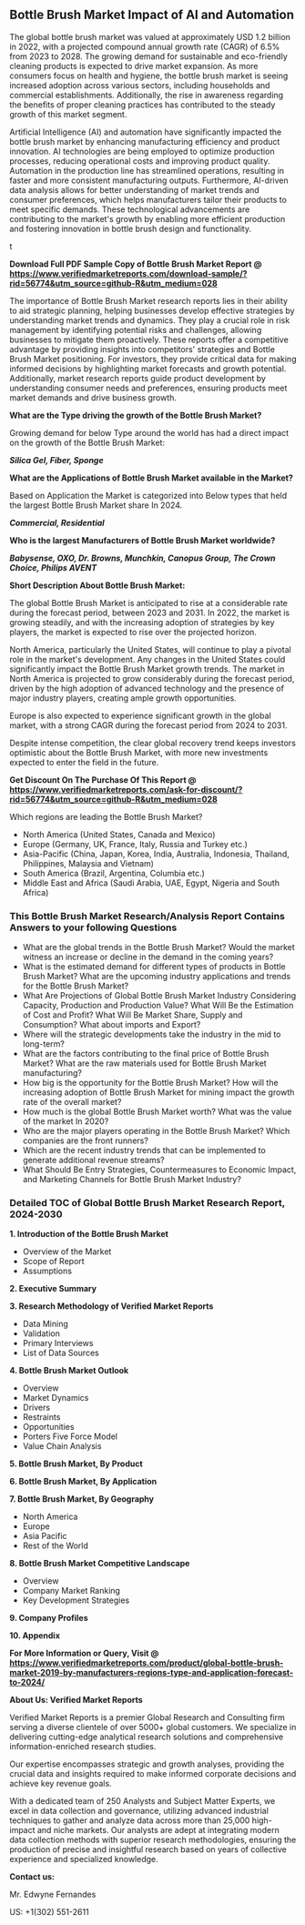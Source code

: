 <h2>Bottle Brush Market Impact of AI and Automation</h2><p>The global bottle brush market was valued at approximately USD 1.2 billion in 2022, with a projected compound annual growth rate (CAGR) of 6.5% from 2023 to 2028. The growing demand for sustainable and eco-friendly cleaning products is expected to drive market expansion. As more consumers focus on health and hygiene, the bottle brush market is seeing increased adoption across various sectors, including households and commercial establishments. Additionally, the rise in awareness regarding the benefits of proper cleaning practices has contributed to the steady growth of this market segment.</p><p>Artificial Intelligence (AI) and automation have significantly impacted the bottle brush market by enhancing manufacturing efficiency and product innovation. AI technologies are being employed to optimize production processes, reducing operational costs and improving product quality. Automation in the production line has streamlined operations, resulting in faster and more consistent manufacturing outputs. Furthermore, AI-driven data analysis allows for better understanding of market trends and consumer preferences, which helps manufacturers tailor their products to meet specific demands. These technological advancements are contributing to the market's growth by enabling more efficient production and fostering innovation in bottle brush design and functionality.</p>t</p><p id="" class=""><strong>Download Full PDF Sample Copy of Bottle Brush Market Report @ <a href="https://www.verifiedmarketreports.com/download-sample/?rid=56774&utm_source=github-R&utm_medium=028" target="_blank">https://www.verifiedmarketreports.com/download-sample/?rid=56774&utm_source=github-R&utm_medium=028</a></strong></p><p>The importance of&nbsp;Bottle Brush Market research reports lies in their ability to aid strategic planning, helping businesses develop effective strategies by understanding market trends and dynamics. They play a crucial role in risk management by identifying potential risks and challenges, allowing businesses to mitigate them proactively. These reports offer a competitive advantage by providing insights into competitors' strategies and Bottle Brush Market positioning. For investors, they provide critical data for making informed decisions by highlighting market forecasts and growth potential. Additionally, market research reports guide product development by understanding consumer needs and preferences, ensuring products meet market demands and drive business growth.</p><p><strong>What are the&nbsp;Type driving the growth of the Bottle Brush Market?</strong></p><p id="" class="">Growing demand for below Type around the world has had a direct impact on the growth of the Bottle Brush Market:</p><em><strong>Silica Gel, Fiber, Sponge</strong></em></p><strong>What are the&nbsp;Applications&nbsp;of Bottle Brush Market available in the Market?</strong></p><p id="" class="">Based on Application the Market is categorized into Below types that held the largest Bottle Brush Market share In 2024.</p><em><strong>Commercial, Residential</strong></em></p><strong>Who is the largest Manufacturers of Bottle Brush Market worldwide?</strong></p><p><em><strong>Babysense, OXO, Dr. Browns, Munchkin, Canopus Group, The Crown Choice, Philips AVENT</strong></em></p><p id="" class=""><strong>Short Description About Bottle Brush Market:</strong></p><p>The global Bottle Brush Market is anticipated to rise at a considerable rate during the forecast period, between 2023 and 2031. In 2022, the market is growing steadily, and with the increasing adoption of strategies by key players, the market is expected to rise over the projected horizon.</p><p>North America, particularly the United States, will continue to play a pivotal role in the market's development. Any changes in the United States could significantly impact the Bottle Brush Market growth trends. The market in North America is projected to grow considerably during the forecast period, driven by the high adoption of advanced technology and the presence of major industry players, creating ample growth opportunities.</p><p>Europe is also expected to experience significant growth in the global market, with a strong CAGR during the forecast period from 2024 to 2031.</p><p>Despite intense competition, the clear global recovery trend keeps investors optimistic about the Bottle Brush Market, with more new investments expected to enter the field in the future.</p><p id="" class=""><strong>Get Discount On The Purchase Of This Report @ <a href="https://www.verifiedmarketreports.com/ask-for-discount/?rid=56774&utm_source=github-R&utm_medium=028" target="_blank">https://www.verifiedmarketreports.com/ask-for-discount/?rid=56774&utm_source=github-R&utm_medium=028</a></strong></p>Which regions are leading the Bottle Brush Market?</p><ul><li>North America (United States, Canada and Mexico)</li><li>Europe (Germany, UK, France, Italy, Russia and Turkey etc.)</li><li>Asia-Pacific (China, Japan, Korea, India, Australia, Indonesia, Thailand, Philippines, Malaysia and Vietnam)</li><li>South America (Brazil, Argentina, Columbia etc.)</li><li>Middle East and Africa (Saudi Arabia, UAE, Egypt, Nigeria and South Africa)</li></ul><h3 id="" class="">This Bottle Brush Market Research/Analysis Report Contains Answers to your following Questions</h3><ul><li>What are the global trends in the Bottle Brush Market? Would the market witness an increase or decline in the demand in the coming years?</li><li>What is the estimated demand for different types of products in Bottle Brush Market? What are the upcoming industry applications and trends for the Bottle Brush Market?</li><li>What Are Projections of Global Bottle Brush Market Industry Considering Capacity, Production and Production Value? What Will Be the Estimation of Cost and Profit? What Will Be Market Share, Supply and Consumption? What about imports and Export?</li><li>Where will the strategic developments take the industry in the mid to long-term?</li><li>What are the factors contributing to the final price of Bottle Brush Market? What are the raw materials used for Bottle Brush Market manufacturing?</li><li>How big is the opportunity for the Bottle Brush Market? How will the increasing adoption of Bottle Brush Market for mining impact the growth rate of the overall market?</li><li>How much is the global Bottle Brush Market worth? What was the value of the market In 2020?</li><li>Who are the major players operating in the Bottle Brush Market? Which companies are the front runners?</li><li>Which are the recent industry trends that can be implemented to generate additional revenue streams?</li><li>What Should Be Entry Strategies, Countermeasures to Economic Impact, and Marketing Channels for Bottle Brush Market Industry?</li></ul><h3 id="" class="">Detailed TOC of Global Bottle Brush Market Research Report, 2024-2030</h3><p id="" class=""><strong>1. Introduction of the Bottle Brush Market</strong></p><ul><li>Overview of the Market</li><li>Scope of Report</li><li>Assumptions</li></ul><p id="" class=""><strong>2. Executive Summary</strong></p><p id="" class=""><strong>3. Research Methodology of Verified Market Reports</strong></p><ul><li>Data Mining</li><li>Validation</li><li>Primary Interviews</li><li>List of Data Sources</li></ul><p id="" class=""><strong>4. Bottle Brush Market Outlook</strong></p><ul><li>Overview</li><li>Market Dynamics</li><li>Drivers</li><li>Restraints</li><li>Opportunities</li><li>Porters Five Force Model</li><li>Value Chain Analysis</li></ul><p id="" class=""><strong>5. Bottle Brush Market, By Product</strong></p><p id="" class=""><strong>6. Bottle Brush Market, By Application</strong></p><p id="" class=""><strong>7. Bottle Brush Market, By Geography</strong></p><ul><li>North America</li><li>Europe</li><li>Asia Pacific</li><li>Rest of the World</li></ul><p id="" class=""><strong>8. Bottle Brush Market Competitive Landscape</strong></p><ul><li>Overview</li><li>Company Market Ranking</li><li>Key Development Strategies</li></ul><p id="" class=""><strong>9. Company Profiles</strong></p><p id="" class=""><strong>10. Appendix</strong></p><p id="" class=""><strong>For More Information or Query, Visit @ <a href="https://www.verifiedmarketreports.com/product/global-bottle-brush-market-2019-by-manufacturers-regions-type-and-application-forecast-to-2024/" target="_blank">https://www.verifiedmarketreports.com/product/global-bottle-brush-market-2019-by-manufacturers-regions-type-and-application-forecast-to-2024/</a></strong></p><p id="" class=""><strong>About Us: Verified Market Reports</strong></p><p id="" class="">Verified Market Reports is a premier Global Research and Consulting firm serving a diverse clientele of over 5000+ global customers. We specialize in delivering cutting-edge analytical research solutions and comprehensive information-enriched research studies.</p><p id="" class="">Our expertise encompasses strategic and growth analyses, providing the crucial data and insights required to make informed corporate decisions and achieve key revenue goals.</p><p id="" class="">With a dedicated team of 250 Analysts and Subject Matter Experts, we excel in data collection and governance, utilizing advanced industrial techniques to gather and analyze data across more than 25,000 high-impact and niche markets. Our analysts are adept at integrating modern data collection methods with superior research methodologies, ensuring the production of precise and insightful research based on years of collective experience and specialized knowledge.</p><p id="" class=""><strong>Contact us:</strong></p><p id="" class="">Mr. Edwyne Fernandes</p><p id="" class="">US: +1(302) 551-2611</p>